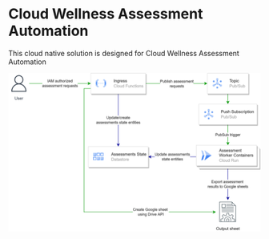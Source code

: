 # Cloud Wellness Assessment Automation

This cloud native solution is designed for Cloud Wellness Assessment Automation

![Deployment Arch.](./assets/arch_dia.png)